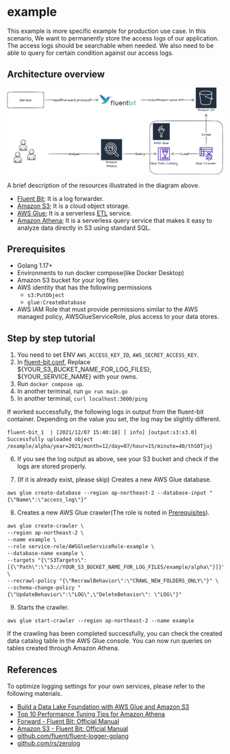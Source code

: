 # example
This example is more specific example for production use case. In this scenario, We want to permanently store the access logs of our application. The access logs should be searchable when needed. We also need to be able to query for certain condition against our access logs.

## Architecture overview

![diagram](misc/diagram.png)

A brief description of the resources illustrated in the diagram above.
- [Fluent Bit](https://fluentbit.io/); It is a log forwarder.
- [Amazon S3](https://aws.amazon.com/s3/); It is a cloud object storage.
- [AWS Glue](https://aws.amazEon.com/glue); It is a serverless [ETL](https://en.wikipedia.org/wiki/Extract,_transform,_load) service.
- [Amazon Athena](https://aws.amazon.com/athena); It is a serverless query service that makes it easy to analyze data directly in S3 using standard SQL.

## Prerequisites
- Golang 1.17+
- Environments to run docker compose(like Docker Desktop)
- Amazon S3 bucket for your log files
- AWS identity that has the following permissions
  - `s3:PutObject`
  - `glue:CreateDatabase`
- AWS IAM Role that must provide permissions similar to the AWS managed policy, AWSGlueServiceRole, plus access to your data stores.

## Step by step tutorial

1. You need to set ENV `AWS_ACCESS_KEY_ID`, `AWS_SECRET_ACCESS_KEY`.
2. In [fluent-bit.conf](fluent-bit.conf), Replace ${YOUR_S3_BUCKET_NAME_FOR_LOG_FILES}, ${YOUR_SERVICE_NAME} with your owns.
3. Run `docker compose up`.
4. In another terminal, run `go run main.go`
5. In another terminal, `curl localhost:3000/ping`

If worked successfully, the following logs in output from the fluent-bit container. Depending on the value you set, the log may be slightly different.

```
fluent-bit_1  | [2021/12/07 15:40:18] [ info] [output:s3:s3.0] Successfully uploaded object /example/alpha/year=2021/month=12/day=07/hour=15/minute=40/thS0Tjuj
```

6. If you see the log output as above, see your S3 bucket and check if the logs are stored properly.

7. (If it is already exist, please skip) Creates a new AWS Glue database.
```shell
aws glue create-database --region ap-northeast-2 --database-input "{\"Name\":\"access_log\"}"
```

8. Creates a new AWS Glue crawler(The role is noted in [Prerequisites](#Prerequisites)).
```shell
aws glue create-crawler \
--region ap-northeast-2 \
--name example \
--role service-role/AWSGlueServiceRole-example \
--database-name example \
--targets "{\"S3Targets\":[{\"Path\":\"s3://YOUR_S3_BUCKET_NAME_FOR_LOG_FILES/example/alpha\"}]}" \
--recrawl-policy "{\"RecrawlBehavior\":\"CRAWL_NEW_FOLDERS_ONLY\"}" \
--schema-change-policy "{\"UpdateBehavior\":\"LOG\",\"DeleteBehavior\": \"LOG\"}"  
```

9. Starts the crawler.
```shell
aws glue start-crawler --region ap-northeast-2 --name example
```

If the crawling has been completed successfully, you can check the created data catalog table in the AWS Glue console. You can now run queries on tables created through Amazon Athena.

## References
To optimize logging settings for your own services, please refer to the following materials.
- [Build a Data Lake Foundation with AWS Glue and Amazon S3](https://aws.amazon.com/ko/blogs/big-data/build-a-data-lake-foundation-with-aws-glue-and-amazon-s3/)
- [Top 10 Performance Tuning Tips for Amazon Athena](https://aws.amazon.com/ko/blogs/big-data/top-10-performance-tuning-tips-for-amazon-athena/)
- [Forward - Fluent Bit: Official Manual](https://docs.fluentbit.io/manual/pipeline/inputs/forward)
- [Amazon S3 - Fluent Bit: Official Manual](https://docs.fluentbit.io/manual/pipeline/outputs/s3)
- [github.com/fluent/fluent-logger-golang](https://github.com/fluent/fluent-logger-golang)
- [github.com/rs/zerolog](https://github.com/rs/zerolog)